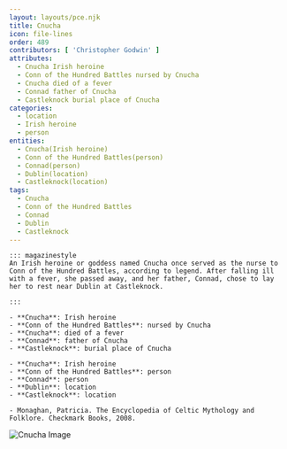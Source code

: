 ```yaml
---
layout: layouts/pce.njk
title: Cnucha
icon: file-lines
order: 489
contributors: [ 'Christopher Godwin' ]
attributes:
  - Cnucha Irish heroine
  - Conn of the Hundred Battles nursed by Cnucha
  - Cnucha died of a fever
  - Connad father of Cnucha
  - Castleknock burial place of Cnucha
categories:
  - location
  - Irish heroine
  - person
entities:
  - Cnucha(Irish heroine)
  - Conn of the Hundred Battles(person)
  - Connad(person)
  - Dublin(location)
  - Castleknock(location)
tags:
  - Cnucha
  - Conn of the Hundred Battles
  - Connad
  - Dublin
  - Castleknock
---
```

``` tab [group1:Info]
::: magazinestyle
An Irish heroine or goddess named Cnucha once served as the nurse to Conn of the Hundred Battles, according to legend. After falling ill with a fever, she passed away, and her father, Connad, chose to lay her to rest near Dublin at Castleknock.

:::
```
``` tab [group1:Attributes]
- **Cnucha**: Irish heroine
- **Conn of the Hundred Battles**: nursed by Cnucha
- **Cnucha**: died of a fever
- **Connad**: father of Cnucha
- **Castleknock**: burial place of Cnucha
```
``` tab [group1:Entities]
- **Cnucha**: Irish heroine
- **Conn of the Hundred Battles**: person
- **Connad**: person
- **Dublin**: location
- **Castleknock**: location
```
``` tab [group1:Sources]
- Monaghan, Patricia. The Encyclopedia of Celtic Mythology and Folklore. Checkmark Books, 2008.
```
![Cnucha Image]([None])

